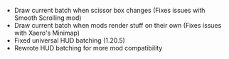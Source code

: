 * Draw current batch when scissor box changes (Fixes issues with Smooth Scrolling mod)
* Draw current batch when mods render stuff on their own (Fixes issues with Xaero's Minimap)
* Fixed universal HUD batching (1.20.5)
* Rewrote HUD batching for more mod compatibility
